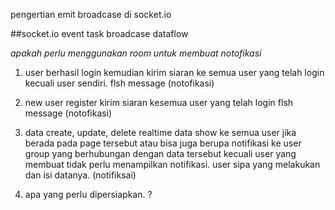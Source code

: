 pengertian emit broadcase di socket.io

##socket.io event task broadcase dataflow

*apakah perlu menggunakan room untuk membuat notofikasi*

1. user berhasil login 
	kemudian kirim siaran ke semua user yang telah login kecuali user sendiri.
	flsh message (notofikasi)

2. new user register
	kirim siaran kesemua user yang telah login 
	flsh message (notofikasi)

3. data create, update, delete
	realtime data show ke semua user jika berada pada page tersebut
	atau bisa juga berupa notifikasi ke user group yang berhubungan dengan data tersebut kecuali user yang membuat tidak perlu menampilkan notifikasi. 
	user sipa yang melakukan dan isi datanya.
	(notifiksai) 

4. apa yang perlu dipersiapkan. ?
